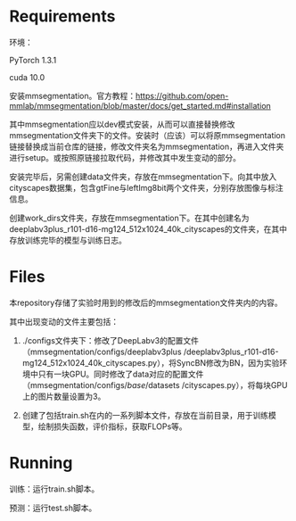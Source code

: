 # Requirements

环境：

PyTorch 1.3.1

cuda 10.0


安装mmsegmentation。官方教程：https://github.com/open-mmlab/mmsegmentation/blob/master/docs/get_started.md#installation

其中mmsegmentation应以dev模式安装，从而可以直接替换修改mmsegmentation文件夹下的文件。安装时（应该）可以将原mmsegmentation链接替换成当前仓库的链接，修改文件夹名为mmsegmentation，再进入文件夹进行setup。或按照原链接拉取代码，并修改其中发生变动的部分。

安装完毕后，另需创建data文件夹，存放在mmsegmentation下。向其中放入cityscapes数据集，包含gtFine与leftImg8bit两个文件夹，分别存放图像与标注信息。

创建work_dirs文件夹，存放在mmsegmentation下。在其中创建名为deeplabv3plus_r101-d16-mg124_512x1024_40k_cityscapes的文件夹，在其中存放训练完毕的模型与训练日志。


# Files

本repository存储了实验时用到的修改后的mmsegmentation文件夹内的内容。

其中出现变动的文件主要包括：

1. ./configs文件夹下：修改了DeepLabv3的配置文件（mmsegmentation/configs/deeplabv3plus
/deeplabv3plus_r101-d16-mg124_512x1024_40k_cityscapes.py），将SyncBN修改为BN，因为实验环境中只有一块GPU。同时修改了data对应的配置文件（mmsegmentation/configs/_base_/datasets
/cityscapes.py），将每块GPU上的图片数量设置为3。

2. 创建了包括train.sh在内的一系列脚本文件，存放在当前目录，用于训练模型，绘制损失函数，评价指标，获取FLOPs等。

# Running 

训练：运行train.sh脚本。

预测：运行test.sh脚本。

